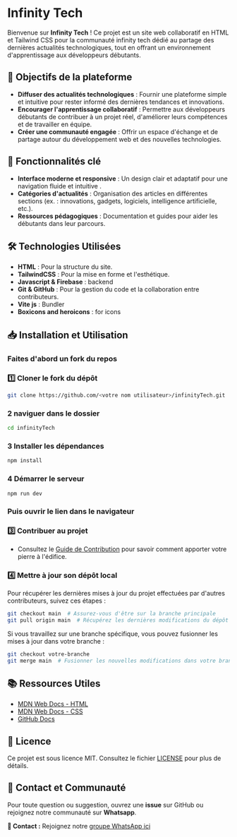 # Infinity Tech

Bienvenue sur **Infinity Tech** !
Ce projet est un site web collaboratif en HTML et Tailwind CSS pour la communauté infinity tech dédié au partage des dernières actualités technologiques, tout en offrant un environnement d'apprentissage aux développeurs débutants.



## 🎯 Objectifs de la plateforme 

- **Diffuser des actualités technologiques** : Fournir une plateforme simple et intuitive pour rester informé des dernières tendances et innovations.
- **Encourager l'apprentissage collaboratif** : Permettre aux développeurs débutants de contribuer à un projet réel, d'améliorer leurs compétences et de travailler en équipe.
- **Créer une communauté engagée** : Offrir un espace d'échange et de partage autour du développement web et des nouvelles technologies.



## 🚀 Fonctionnalités clé 

- **Interface moderne et responsive** : Un design clair et adaptatif pour une navigation fluide et intuitive .
- **Catégories d'actualités** : Organisation des articles en différentes sections (ex. : innovations, gadgets, logiciels, intelligence artificielle, etc.).
- **Ressources pédagogiques** : Documentation et guides pour aider les débutants dans leur parcours.


## 🛠️ Technologies Utilisées

- **HTML** : Pour la structure du site.
- **TailwindCSS** : Pour la mise en forme et l'esthétique.
- **Javascript & Firebase** : backend 
- **Git & GitHub** : Pour la gestion du code et la collaboration entre contributeurs.
- **Vite js** : Bundler
- **Boxicons and heroicons** : for icons



## 📥 Installation et Utilisation

### Faites d'abord un fork du repos

### 1️⃣ Cloner le fork du dépôt

```bash
git clone https://github.com/<votre nom utilisateur>/infinityTech.git
```
### 2 naviguer dans le dossier 

```bash
cd infinityTech
```

### 3 Installer les dépendances

```bash
npm install
```
### 4 Démarrer le serveur

```bash
npm run dev
```

### Puis ouvrir le lien dans le navigateur

### 3️⃣ Contribuer au projet

- Consultez le [Guide de Contribution](CONTRIBUTING.md) pour savoir comment apporter votre pierre à l'édifice.

### 4️⃣ Mettre à jour son dépôt local

Pour récupérer les dernières mises à jour du projet effectuées par d'autres contributeurs, suivez ces étapes :
```bash
git checkout main  # Assurez-vous d'être sur la branche principale
git pull origin main  # Récupérez les dernières modifications du dépôt distant
```
Si vous travaillez sur une branche spécifique, vous pouvez fusionner les mises à jour dans votre branche :
```bash
git checkout votre-branche
git merge main  # Fusionner les nouvelles modifications dans votre branche
```


## 📚 Ressources Utiles

- [MDN Web Docs - HTML](https://developer.mozilla.org/fr/docs/Web/HTML)
- [MDN Web Docs - CSS](https://developer.mozilla.org/fr/docs/Web/CSS)
- [GitHub Docs](https://docs.github.com/)



## 📜 Licence

Ce projet est sous licence MIT. Consultez le fichier [LICENSE](LICENSE) pour plus de détails.



## 🤝 Contact et Communauté

Pour toute question ou suggestion, ouvrez une **issue** sur GitHub ou rejoignez notre communauté sur **Whatsapp**.

**📧 Contact :** Rejoignez notre [groupe WhatsApp ici](https://github.com/YakeDev/infinity-tech)
